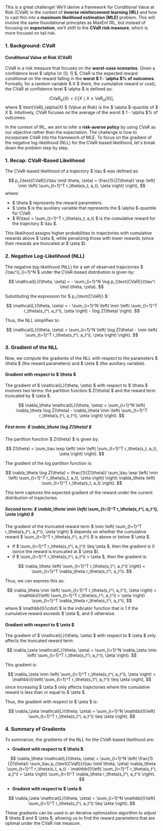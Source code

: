 This is a great challenge! We’ll derive a framework for Conditional Value at Risk (CVaR) in the context of **inverse reinforcement learning (IRL)** and how to cast this into a **maximum likelihood estimation (MLE)** problem. This will involve the same foundational principles as MaxEnt IRL, but instead of focusing on **expectation**, we’ll shift to the **CVaR risk measure**, which is more focused on tail risk.

### 1. Background: CVaR

#### Conditional Value at Risk (CVaR)

CVaR is a risk measure that focuses on the **worst-case scenarios**. Given a confidence level $ \alpha \in [0, 1] $, CVaR is the expected reward conditional on the reward falling in the **worst $ 1 - \alpha $% of outcomes**. Formally, for a random variable $ X $ (here, the cumulative reward or cost), the CVaR at confidence level $ \alpha $ is defined as:

$$
\text{CVaR}_\alpha(X) = \mathbb{E}[X \mid X \leq \text{VaR}_\alpha(X)],
$$
where $ \text{VaR}_\alpha(X) $ (Value at Risk) is the $ \alpha $-quantile of $ X $. Intuitively, CVaR focuses on the average of the worst $ 1 - \alpha $% of outcomes.

In the context of IRL, we aim to infer a **risk-averse policy** by using CVaR as our objective rather than the expectation. The challenge is how to incorporate CVaR into the framework of MLE.
To focus on the gradient of the negative log-likelihood (NLL) for the CVaR-based likelihood, let's break down the problem step by step.

### 1. Recap: CVaR-Based Likelihood

The CVaR-based likelihood of a trajectory $ \tau $ was defined as:

$$
p_{\text{CVaR}}(\tau \mid \theta, \zeta) = \frac{1}{Z(\theta)} \exp \left( \min \left( \sum_{t=1}^T r_\theta(s_t, a_t), \zeta \right) \right),
$$
where:
- $ \theta $ represents the reward parameters.
- $ \zeta $ is the auxiliary variable that represents the $ \alpha $-quantile for CVaR.
- $ R(\tau) = \sum_{t=1}^T r_\theta(s_t, a_t) $ is the cumulative reward for the trajectory $ \tau $.

This likelihood assigns higher probabilities to trajectories with cumulative rewards above $ \zeta $, while penalizing those with lower rewards (since their rewards are truncated at $ \zeta $).

### 2. Negative Log-Likelihood (NLL)

The negative log-likelihood (NLL) for a set of observed trajectories $ \{\tau^i\}_{i=1}^N $ under the CVaR-based distribution is given by:

$$
\mathcal{L}(\theta, \zeta) = - \sum_{i=1}^N \log p_{\text{CVaR}}(\tau^i \mid \theta, \zeta).
$$

Substituting the expression for $ p_{\text{CVaR}} $:

$$
\mathcal{L}(\theta, \zeta) = - \sum_{i=1}^N \left( \min \left( \sum_{t=1}^T r_\theta(s_t^i, a_t^i), \zeta \right) - \log Z(\theta) \right).
$$

Thus, the NLL simplifies to:

$$
\mathcal{L}(\theta, \zeta) = \sum_{i=1}^N \left( \log Z(\theta) - \min \left( \sum_{t=1}^T r_\theta(s_t^i, a_t^i), \zeta \right) \right).
$$

### 3. Gradient of the NLL

Now, we compute the gradients of the NLL with respect to the parameters $ \theta $ (the reward parameters) and $ \zeta $ (the auxiliary variable).

#### Gradient with respect to $ \theta $

The gradient of $ \mathcal{L}(\theta, \zeta) $ with respect to $ \theta $ involves two terms: the partition function $ Z(\theta) $ and the reward term truncated by $ \zeta $.

$$
\nabla_\theta \mathcal{L}(\theta, \zeta) = \sum_{i=1}^N \left( \nabla_\theta \log Z(\theta) - \nabla_\theta \min \left( \sum_{t=1}^T r_\theta(s_t^i, a_t^i), \zeta \right) \right).
$$

##### First term: $ \nabla_\theta \log Z(\theta) $

The partition function $ Z(\theta) $ is given by:

$$
Z(\theta) = \sum_\tau \exp \left( \min \left( \sum_{t=1}^T r_\theta(s_t, a_t), \zeta \right) \right).
$$

The gradient of the log partition function is:

$$
\nabla_\theta \log Z(\theta) = \frac{1}{Z(\theta)} \sum_\tau \exp \left( \min \left( \sum_{t=1}^T r_\theta(s_t, a_t), \zeta \right) \right) \nabla_\theta \left( \sum_{t=1}^T r_\theta(s_t, a_t) \right).
$$

This term captures the expected gradient of the reward under the current distribution of trajectories.

##### Second term: $ \nabla_\theta \min \left( \sum_{t=1}^T r_\theta(s_t^i, a_t^i), \zeta \right) $

The gradient of the truncated reward term $ \min \left( \sum_{t=1}^T r_\theta(s_t^i, a_t^i), \zeta \right) $ depends on whether the cumulative reward $ \sum_{t=1}^T r_\theta(s_t^i, a_t^i) $ is above or below $ \zeta $.

- If $ \sum_{t=1}^T r_\theta(s_t^i, a_t^i) \leq \zeta $, then the gradient is 0 (since the reward is truncated at $ \zeta $).
- If $ \sum_{t=1}^T r_\theta(s_t^i, a_t^i) > \zeta $, then the gradient is:

$$
\nabla_\theta \left( \sum_{t=1}^T r_\theta(s_t^i, a_t^i) \right) = \sum_{t=1}^T \nabla_\theta r_\theta(s_t^i, a_t^i).
$$

Thus, we can express this as:

$$
\nabla_\theta \min \left( \sum_{t=1}^T r_\theta(s_t^i, a_t^i), \zeta \right) = \mathbb{I}\left( \sum_{t=1}^T r_\theta(s_t^i, a_t^i) > \zeta \right) \sum_{t=1}^T \nabla_\theta r_\theta(s_t^i, a_t^i),
$$
where $ \mathbb{I}(\cdot) $ is the indicator function that is 1 if the cumulative reward exceeds $ \zeta $, and 0 otherwise.

#### Gradient with respect to $ \zeta $

The gradient of $ \mathcal{L}(\theta, \zeta) $ with respect to $ \zeta $ only affects the truncated reward term:

$$
\nabla_\zeta \mathcal{L}(\theta, \zeta) = \sum_{i=1}^N \nabla_\zeta \min \left( \sum_{t=1}^T r_\theta(s_t^i, a_t^i), \zeta \right).
$$

This gradient is:

$$
\nabla_\zeta \min \left( \sum_{t=1}^T r_\theta(s_t^i, a_t^i), \zeta \right) = \mathbb{I}\left( \sum_{t=1}^T r_\theta(s_t^i, a_t^i) \leq \zeta \right),
$$
since increasing $ \zeta $ only affects trajectories where the cumulative reward is less than or equal to $ \zeta $.

Thus, the gradient with respect to $ \zeta $ is:

$$
\nabla_\zeta \mathcal{L}(\theta, \zeta) = \sum_{i=1}^N \mathbb{I}\left( \sum_{t=1}^T r_\theta(s_t^i, a_t^i) \leq \zeta \right).
$$

### 4. Summary of Gradients

To summarize, the gradients of the NLL for the CVaR-based likelihood are:

- **Gradient with respect to $ \theta $**:

$$
\nabla_\theta \mathcal{L}(\theta, \zeta) = \sum_{i=1}^N \left( \frac{1}{Z(\theta)} \sum_\tau p_{\text{CVaR}}(\tau \mid \theta, \zeta) \nabla_\theta \sum_{t=1}^T r_\theta(s_t, a_t) - \mathbb{I}\left( \sum_{t=1}^T r_\theta(s_t^i, a_t^i) > \zeta \right) \sum_{t=1}^T \nabla_\theta r_\theta(s_t^i, a_t^i) \right).
$$

- **Gradient with respect to $ \zeta $**:

$$
\nabla_\zeta \mathcal{L}(\theta, \zeta) = \sum_{i=1}^N \mathbb{I}\left( \sum_{t=1}^T r_\theta(s_t^i, a_t^i) \leq \zeta \right).
$$

These gradients can be used in an iterative optimization algorithm to adjust $ \theta $ and $ \zeta $, allowing us to find the reward parameters that are optimal under the CVaR risk measure.